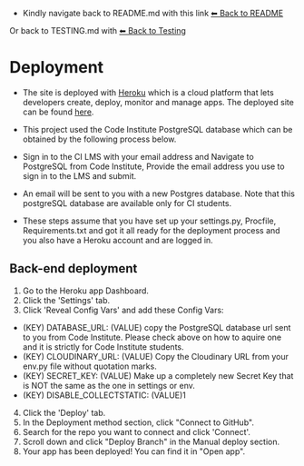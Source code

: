 
* Kindly navigate back to README.md with this link [⬅ Back to README](README.md)

Or back to TESTING.md with [⬅ Back to Testing](testing.md)



# Deployment

* The site is deployed with [Heroku](https://www.heroku.com/) which is a cloud platform that lets developers create, deploy, monitor and manage apps.
The deployed site can be found [here](https://voyage-backend-e8a4f1be604a.herokuapp.com/).

* This project used the Code Institute PostgreSQL database which can be obtained by  the following process below.

* Sign in to the CI LMS with your email address and Navigate to PostgreSQL from Code Institute, Provide the email address you use to sign in to the LMS and submit.
* An email will be sent to you with a new Postgres database. Note that this postgreSQL database are available only for CI students.

* These steps assume that you have set up your settings.py, Procfile, Requirements.txt and got it all ready for the deployment process and you also have a Heroku account and are logged in. 


## Back-end deployment



1. Go to the Heroku app Dashboard.
2. Click the 'Settings' tab.
3. Click 'Reveal Config Vars' and add these Config Vars:
- (KEY) DATABASE_URL: (VALUE) copy the PostgreSQL database url sent to you from Code Institute. Please check above on how to aquire one and it is strictly for Code Institute students.
- (KEY) CLOUDINARY_URL: (VALUE) Copy the Cloudinary URL from your env.py file without quotation marks.
- (KEY) SECRET_KEY: (VALUE) Make up a completely new Secret Key that is NOT the same as the one in settings or env.
- (KEY) DISABLE_COLLECTSTATIC: (VALUE)1
4. Click the 'Deploy' tab.
5. In the Deployment method section, click "Connect to GitHub".
6. Search for the repo you want to connect and click 'Connect'.
7. Scroll down and click "Deploy Branch" in the Manual deploy section.
8. Your app has been deployed! You can find it in "Open app".
